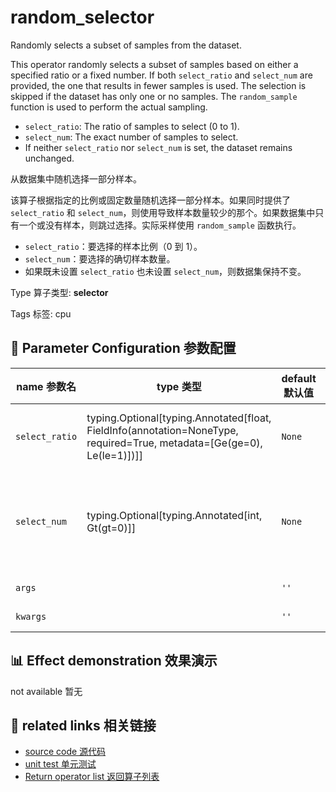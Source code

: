 # random_selector

Randomly selects a subset of samples from the dataset.

This operator randomly selects a subset of samples based on either a specified ratio or a fixed number. If both `select_ratio` and `select_num` are provided, the one that results in fewer samples is used. The selection is skipped if the dataset has only one or no samples. The `random_sample` function is used to perform the actual sampling.

- `select_ratio`: The ratio of samples to select (0 to 1).
- `select_num`: The exact number of samples to select.
- If neither `select_ratio` nor `select_num` is set, the dataset remains unchanged.

从数据集中随机选择一部分样本。

该算子根据指定的比例或固定数量随机选择一部分样本。如果同时提供了 `select_ratio` 和 `select_num`，则使用导致样本数量较少的那个。如果数据集中只有一个或没有样本，则跳过选择。实际采样使用 `random_sample` 函数执行。

- `select_ratio`：要选择的样本比例（0 到 1）。
- `select_num`：要选择的确切样本数量。
- 如果既未设置 `select_ratio` 也未设置 `select_num`，则数据集保持不变。

Type 算子类型: **selector**

Tags 标签: cpu

## 🔧 Parameter Configuration 参数配置
| name 参数名 | type 类型 | default 默认值 | desc 说明 |
|--------|------|--------|------|
| `select_ratio` | typing.Optional[typing.Annotated[float, FieldInfo(annotation=NoneType, required=True, metadata=[Ge(ge=0), Le(le=1)])]] | `None` | The ratio to select. When both |
| `select_num` | typing.Optional[typing.Annotated[int, Gt(gt=0)]] | `None` | The number of samples to select. When both |
| `args` |  | `''` | extra args |
| `kwargs` |  | `''` | extra args |

## 📊 Effect demonstration 效果演示
not available 暂无

## 🔗 related links 相关链接
- [source code 源代码](../../../data_juicer/ops/selector/random_selector.py)
- [unit test 单元测试](../../../tests/ops/selector/test_random_selector.py)
- [Return operator list 返回算子列表](../../Operators.md)